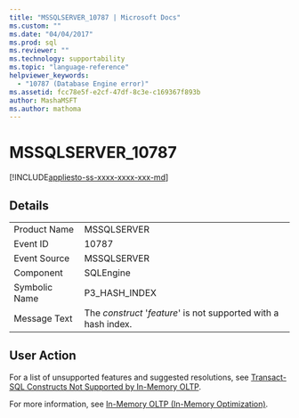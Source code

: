 ```yaml
---
title: "MSSQLSERVER_10787 | Microsoft Docs"
ms.custom: ""
ms.date: "04/04/2017"
ms.prod: sql
ms.reviewer: ""
ms.technology: supportability
ms.topic: "language-reference"
helpviewer_keywords: 
  - "10787 (Database Engine error)"
ms.assetid: fcc78e5f-e2cf-47df-8c3e-c169367f893b
author: MashaMSFT
ms.author: mathoma
---
```

# MSSQLSERVER_10787
[!INCLUDE[appliesto-ss-xxxx-xxxx-xxx-md](../../includes/appliesto-ss-xxxx-xxxx-xxx-md.md)]
  
## Details  
  
|||  
|-|-|  
|Product Name|MSSQLSERVER|  
|Event ID|10787|  
|Event Source|MSSQLSERVER|  
|Component|SQLEngine|  
|Symbolic Name|P3_HASH_INDEX|  
|Message Text|The *construct* '*feature*' is not supported with a hash index.|  
  
## User Action  
For a list of unsupported features and suggested resolutions, see [Transact-SQL Constructs Not Supported by In-Memory OLTP](~/relational-databases/in-memory-oltp/transact-sql-constructs-not-supported-by-in-memory-oltp.md).  
  
For more information, see [In-Memory OLTP &#40;In-Memory Optimization&#41;](~/relational-databases/in-memory-oltp/in-memory-oltp-in-memory-optimization.md).  
  
